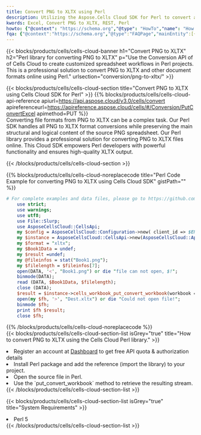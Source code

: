 ```yaml
---
title: Convert PNG to XLTX using Perl 
description: Utilizing the Aspose.Cells Cloud SDK for Perl to convert a PNG format file to a XLTX format file. 
kwords: Excel, Convert PNG to XLTX, REST, Perl
howto: {"@context": "https://schema.org","@type": "HowTo","name": "How to convert PNG to XLTX using the Cells Cloud Perl library.","description": "How to convert PNG to XLTX using the Cells Cloud Perl library.","image": {"@type": "ImageObject"},"url": "/perl/conversion/png-to-xltx/","step": [{ "@type": "HowToStep","name": "How to convert PNG to XLTX using the Cells Cloud Perl library. step 1", "image": {"@type": "ImageObject",},"url": "/perl/conversion/png-to-xltx/","text": "Register an account at <a href='https://dashboard.aspose.cloud/'>Dashboard</a> to get free API quota & authorization details",},{ "@type": "HowToStep","name": "How to convert PNG to XLTX using the Cells Cloud Perl library. step 1", "image": {"@type": "ImageObject",},"url": "/perl/conversion/png-to-xltx/","text": "Install Perl package and add the reference (import the library) to your project.",},{ "@type": "HowToStep","name": "How to convert PNG to XLTX using the Cells Cloud Perl library. step 1", "image": {"@type": "ImageObject",},"url": "/perl/conversion/png-to-xltx/","text": "Open the source file in Perl.",},{ "@type": "HowToStep","name": "How to convert PNG to XLTX using the Cells Cloud Perl library. step 1", "image": {"@type": "ImageObject",},"url": "/perl/conversion/png-to-xltx/","text": "Use the `put_convert_workbook` method to retrieve the resulting stream.",}, ],"supply": {"@type": "HowToSupply","name": "document"},"tool": [{"@type": "HowToTool","name": "VIM, Visual Studio Code, Eclipse"},{"@type": "HowToTool","name": "Aspose Cells"}],"totalTime": "PT6M"}
fqa: {"@context":"https://schema.org","@type":"FAQPage","mainEntity":[{"@type":"Question","name":"Why convert file formats in C# using REST API?","acceptedAnswer":{"@type":"Answer","text":"Documents are encoded in many ways, and some files may be incompatible with the software you use. To open and read such files, just convert them to appropriate file formats.<br/><ol><li>Install .NET SDK and add the reference (import the library) to your project.</li><li>Open the source file in C# using REST API.</li><li>Call the PutConvertWorkbookRequest() method, passing an output filename with required extension.</li><li>Get the result of conversion as a separate file.</li></ol>"}},{"@type":"Question","name":"What file formats can I convert with your C# library?","acceptedAnswer":{"@type":"Answer","text":"We support a variety of file formats for conversion using .NET library, including XLSX, Excel, xls , PDF, CSV, HTML, Markdown, XML, PNG, JPG, TIFF, Json, TXT and many more."}},{"@type":"Question","name":"What is the maximum allowed file size for conversion using this .NET library?","acceptedAnswer":{"@type":"Answer","text":"There are no file size limits for format conversions using .NET library."}}]}
---
```



{{< blocks/products/cells/cells-cloud-banner h1="Convert PNG to XLTX" h2="Perl library for converting PNG to XLTX" p="Use the Conversion API of of Cells Cloud to create customized spreadsheet workflows in Perl projects. This is a professional solution to convert PNG to XLTX and other document formats online using Perl." urlsection="conversion/png-to-xltx/" >}}

{{< blocks/products/cells/cells-cloud-section  title="Convert PNG to XLTX using Cells Cloud SDK for Perl" >}}
{{% blocks/products/cells/cells-cloud-api-reference  apiurl=https://api.aspose.cloud/v3.0/cells/convert  apireferenceurl=https://apireference.aspose.cloud/cells/#/Conversion/PutConvertExcel  apimethod=PUT %}}
<br/>
Converting file formats from PNG to XLTX can be a complex task. Our Perl SDK handles all PNG to XLTX format conversions while preserving the main structural and logical content of the source PNG spreadsheet. Our Perl library provides a professional solution for converting PNG to XLTX files online. This Cloud SDK empowers Perl developers with powerful functionality and ensures high-quality XLTX output.

{{< /blocks/products/cells/cells-cloud-section >}}

{{% blocks/products/cells/cells-cloud-noreplacecode title="Perl Code Example for converting PNG to XLTX using Cells Cloud SDK" gistPath="" %}}
 
```perl
# For complete examples and data files, please go to https://github.com/aspose-cells-cloud/aspose-cells-cloud-perl/
    use strict;
    use warnings;
    use utf8; 
    use File::Slurp;
    use AsposeCellsCloud::CellsApi;
    my $config = AsposeCellsCloud::Configuration->new( client_id => $ENV{'ProductClientId'}, client_secret => $ENV{'ProductClientSecret'});
    my $instance = AsposeCellsCloud::CellsApi->new(AsposeCellsCloud::ApiClient->new( $config));
    my $format = "xltx";
    my $Book1Data = undef;
    my $result =undef;
    my @fileinfos = stat("Book1.png");
    my $filelength = $fileinfos[7];
    open(DATA, '<', "Book1.png") or die "file can not open, $!";
    binmode(DATA);
    read (DATA, $Book1Data, $filelength);
    close (DATA); 
    $result = $instance->cells_workbook_put_convert_workbook(workbook => $Book1Data, format => $format);
    open(my $fh, '>', "Dest.xltx") or die "Could not open file!";
    binmode $fh;
    print $fh $result;
    close $fh;
```
 
{{% /blocks/products/cells/cells-cloud-noreplacecode  %}}
<br/>
{{< blocks/products/cells/cells-cloud-section-list isGrey="true"  title="How to convert PNG to XLTX using the Cells Cloud Perl library." >}}
<li>Register an account at <a href="https://dashboard.aspose.cloud/">Dashboard</a> to get free API quota & authorization details</li>
<li>Install Perl package and add the reference (import the library) to your project.</li>
<li>Open the source file in Perl.</li>
<li>Use the `put_convert_workbook` method to retrieve the resulting stream.</li>
{{< /blocks/products/cells/cells-cloud-section-list >}}

{{< blocks/products/cells/cells-cloud-section-list isGrey="true"  title="System Requirements" >}}
<li>Perl 5</li>
{{< /blocks/products/cells/cells-cloud-section-list >}}

